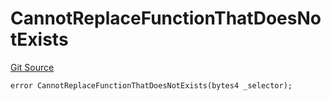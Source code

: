 # CannotReplaceFunctionThatDoesNotExists
[Git Source](https://github.com/thrackle-io/rules-protocol/blob/2955538441cd4ad2d51a27d7c28af7eec4cd8814/src/economic/ruleStorage/RuleStorageDiamondLib.sol)


```solidity
error CannotReplaceFunctionThatDoesNotExists(bytes4 _selector);
```

